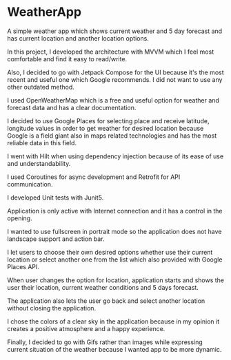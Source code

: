 # WeatherApp
A simple weather app which shows current weather and 5 day forecast and has current location and another location options.

In this project, I developed the architecture with MVVM which I feel most comfortable and find it easy to read/write. 

Also, I decided to go with Jetpack Compose for the UI because it's the most recent and useful one which Google recommends. I did not want to use any other outdated method.

I used OpenWeatherMap which is a free and useful option for weather and forecast data and has a clear documentation. 

I decided to use Google Places for selecting place and receive latitude, longitude values in order to get weather for desired location because Google is a field giant also in maps related technologies and has the most reliable data in this field.

I went with Hilt when using dependency injection because of its ease of use and understandability.

I used Coroutines for async development and Retrofit for API communication.

I developed Unit tests with Junit5. 

Application is only active with Internet connection and it has a control in the opening.

I wanted to use fullscreen in portrait mode so the application does not have landscape support and action bar.

I let users to choose their own desired options whether use their current location or select another one from the list which also provided with Google Places API.

When user changes the option for location, application starts and shows the user their location, current weather conditions and 5 days forecast.

The application also lets the user go back and select another location without closing the application. 

I chose the colors of a clear sky in the application because in my opinion it creates a positive atmosphere and a happy experience.

Finally, I decided to go with Gifs rather than images while expressing current situation of the weather because I wanted app to be more dynamic. 











